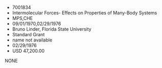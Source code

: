 * 7001834
* Intermolecular Forces- Effects on Properties of Many-Body   Systems
* MPS,CHE
* 09/01/1970,02/29/1976
* Bruno Linder, Florida State University
* Standard Grant
*   name not available
* 02/29/1976
* USD 47,200.00

NONE
